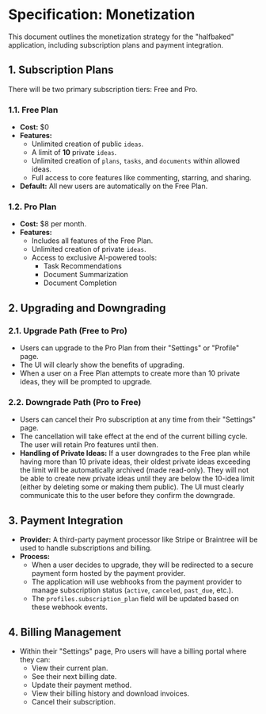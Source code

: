 # Specification: Monetization

This document outlines the monetization strategy for the "halfbaked" application, including subscription plans and payment integration.

## 1. Subscription Plans

There will be two primary subscription tiers: Free and Pro.

### 1.1. Free Plan

- **Cost:** $0
- **Features:**
  - Unlimited creation of public `ideas`.
  - A limit of **10** private `ideas`.
  - Unlimited creation of `plans`, `tasks`, and `documents` within allowed ideas.
  - Full access to core features like commenting, starring, and sharing.
- **Default:** All new users are automatically on the Free Plan.

### 1.2. Pro Plan

- **Cost:** $8 per month.
- **Features:**
  - Includes all features of the Free Plan.
  - Unlimited creation of private `ideas`.
  - Access to exclusive AI-powered tools:
    - Task Recommendations
    - Document Summarization
    - Document Completion

## 2. Upgrading and Downgrading

### 2.1. Upgrade Path (Free to Pro)
- Users can upgrade to the Pro Plan from their "Settings" or "Profile" page.
- The UI will clearly show the benefits of upgrading.
- When a user on a Free Plan attempts to create more than 10 private ideas, they will be prompted to upgrade.

### 2.2. Downgrade Path (Pro to Free)
- Users can cancel their Pro subscription at any time from their "Settings" page.
- The cancellation will take effect at the end of the current billing cycle. The user will retain Pro features until then.
- **Handling of Private Ideas:** If a user downgrades to the Free plan while having more than 10 private ideas, their oldest private ideas exceeding the limit will be automatically archived (made read-only). They will not be able to create new private ideas until they are below the 10-idea limit (either by deleting some or making them public). The UI must clearly communicate this to the user before they confirm the downgrade.

## 3. Payment Integration

- **Provider:** A third-party payment processor like Stripe or Braintree will be used to handle subscriptions and billing.
- **Process:**
  - When a user decides to upgrade, they will be redirected to a secure payment form hosted by the payment provider.
  - The application will use webhooks from the payment provider to manage subscription status (`active`, `canceled`, `past_due`, etc.).
  - The `profiles.subscription_plan` field will be updated based on these webhook events.

## 4. Billing Management

- Within their "Settings" page, Pro users will have a billing portal where they can:
  - View their current plan.
  - See their next billing date.
  - Update their payment method.
  - View their billing history and download invoices.
  - Cancel their subscription.
